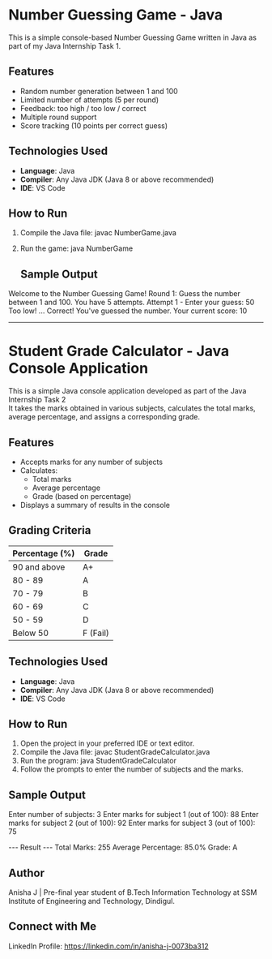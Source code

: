 # Number Guessing Game - Java

This is a simple console-based Number Guessing Game written in Java as part of my Java Internship Task 1.

## Features
- Random number generation between 1 and 100
- Limited number of attempts (5 per round)
- Feedback: too high / too low / correct
- Multiple round support
- Score tracking (10 points per correct guess)

## Technologies Used

- **Language**: Java  
- **Compiler**: Any Java JDK (Java 8 or above recommended)  
- **IDE**: VS Code
  
## How to Run
1. Compile the Java file:
   javac NumberGame.java

2. Run the game:
   java NumberGame

   ## Sample Output
Welcome to the Number Guessing Game!
Round 1:
Guess the number between 1 and 100. You have 5 attempts.
Attempt 1 - Enter your guess: 50
Too low!
...
Correct! You've guessed the number.
Your current score: 10
_________________________________________________________________________________________________________________________________________________

# Student Grade Calculator - Java Console Application

This is a simple Java console application developed as part of the Java Internship Task 2  
It takes the marks obtained in various subjects, calculates the total marks, average percentage, and assigns a corresponding grade.

## Features

- Accepts marks for any number of subjects
- Calculates:
  - Total marks
  - Average percentage
  - Grade (based on percentage)
- Displays a summary of results in the console

## Grading Criteria

| Percentage (%) | Grade     |
|----------------|-----------|
| 90 and above   | A+        |
| 80 - 89        | A         |
| 70 - 79        | B         |
| 60 - 69        | C         |
| 50 - 59        | D         |
| Below 50       | F (Fail)  |

## Technologies Used

- **Language**: Java  
- **Compiler**: Any Java JDK (Java 8 or above recommended)  
- **IDE**: VS Code 

## How to Run

1. Open the project in your preferred IDE or text editor.
2. Compile the Java file:
   javac StudentGradeCalculator.java
3. Run the program:
   java StudentGradeCalculator
4. Follow the prompts to enter the number of subjects and the marks.

## Sample Output

Enter number of subjects: 3
Enter marks for subject 1 (out of 100): 88
Enter marks for subject 2 (out of 100): 92
Enter marks for subject 3 (out of 100): 75

--- Result ---
Total Marks: 255
Average Percentage: 85.0%
Grade: A



## Author
Anisha J | Pre-final year student of B.Tech Information Technology at SSM Institute of Engineering and Technology, Dindigul.

## Connect with Me
LinkedIn Profile: https://linkedin.com/in/anisha-j-0073ba312
